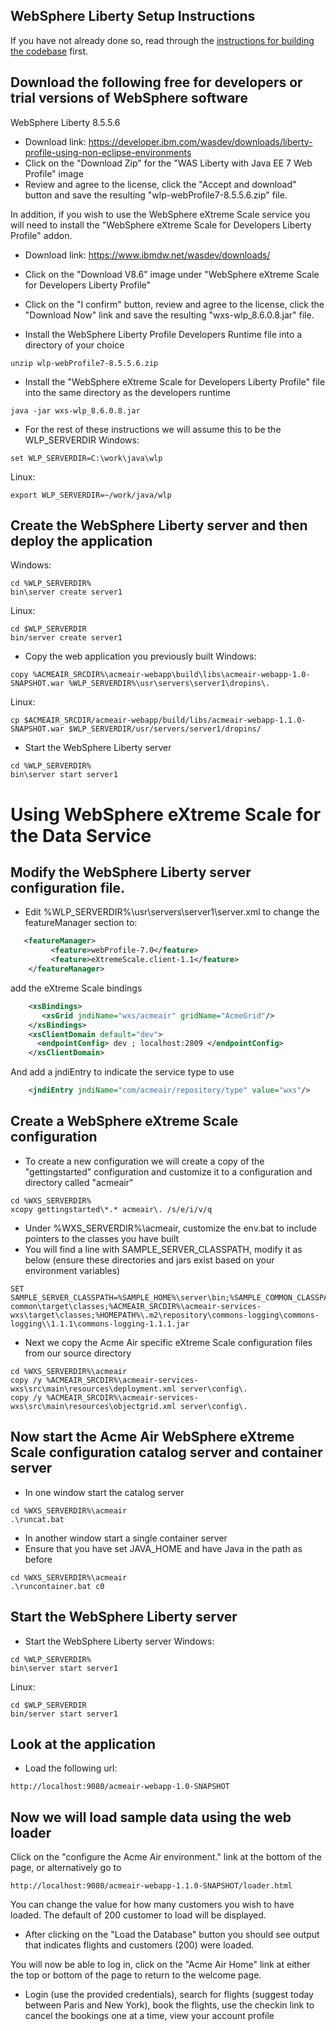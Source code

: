 ## WebSphere Liberty Setup Instructions 

If you have not already done so, read through the [instructions for building the codebase](Build_Instructions.md) first. 


## Download the following free for developers or trial versions of WebSphere software

WebSphere Liberty 8.5.5.6
* Download link:  https://developer.ibm.com/wasdev/downloads/liberty-profile-using-non-eclipse-environments
* Click on the "Download Zip" for the "WAS Liberty with Java EE 7 Web Profile" image 
* Review and agree to the license, click the "Accept and download" button and save the resulting "wlp-webProfile7-8.5.5.6.zip" file.

In addition, if you wish to use the WebSphere eXtreme Scale service you will need to install the  "WebSphere eXtreme Scale for Developers Liberty Profile" addon. 
* Download link:  https://www.ibmdw.net/wasdev/downloads/
* Click on the "Download V8.6" image under "WebSphere eXtreme Scale for Developers Liberty Profile"
* Click on the "I confirm" button, review and agree to the license, click the "Download Now" link and save the resulting "wxs-wlp_8.6.0.8.jar" file.

* Install the WebSphere Liberty Profile Developers Runtime file into a directory of your choice
```text
unzip wlp-webProfile7-8.5.5.6.zip
```

* Install the "WebSphere eXtreme Scale for Developers Liberty Profile" file into the same directory as the developers runtime
```text
java -jar wxs-wlp_8.6.0.8.jar
```

* For the rest of these instructions we will assume this to be the WLP_SERVERDIR
Windows:
```text
set WLP_SERVERDIR=C:\work\java\wlp
```
 
Linux:
```text
export WLP_SERVERDIR=~/work/java/wlp
```


## Create the WebSphere Liberty server and then deploy the application
Windows:
```text
cd %WLP_SERVERDIR%
bin\server create server1
```

Linux:
```text
cd $WLP_SERVERDIR
bin/server create server1
```

* Copy the web application you previously built
Windows:
```text
copy %ACMEAIR_SRCDIR%\acmeair-webapp\build\libs\acmeair-webapp-1.0-SNAPSHOT.war %WLP_SERVERDIR%\usr\servers\server1\dropins\.
```

Linux:
```text
cp $ACMEAIR_SRCDIR/acmeair-webapp/build/libs/acmeair-webapp-1.1.0-SNAPSHOT.war $WLP_SERVERDIR/usr/servers/server1/dropins/
```

* Start the WebSphere Liberty server
```text
cd %WLP_SERVERDIR%
bin\server start server1
```


# Using WebSphere eXtreme Scale for the Data Service 

## Modify the WebSphere Liberty server configuration file.  

* Edit %WLP_SERVERDIR%\usr\servers\server1\server.xml to change the featureManager section to:

```xml
   <featureManager>
         <feature>webProfile-7.0</feature>
         <feature>eXtremeScale.client-1.1</feature>
    </featureManager>
```

add the eXtreme Scale bindings
```xml
    <xsBindings>
       <xsGrid jndiName="wxs/acmeair" gridName="AcmeGrid"/>
    </xsBindings>
    <xsClientDomain default="dev">    
      <endpointConfig> dev ; localhost:2809 </endpointConfig>    
    </xsClientDomain>
```

And add a jndiEntry to indicate the service type to use
```xml
    <jndiEntry jndiName="com/acmeair/repository/type" value="wxs"/>
```

## Create a WebSphere eXtreme Scale configuration
* To create a new configuration we will create a copy of the "gettingstarted" configuration and customize it to a configuration and directory called "acmeair"
```text
cd %WXS_SERVERDIR%
xcopy gettingstarted\*.* acmeair\. /s/e/i/v/q
```
* Under %WXS_SERVERDIR%\acmeair, customize the env.bat to include pointers to the classes you have built
* You will find a line with SAMPLE_SERVER_CLASSPATH, modify it as below (ensure these directories and jars exist based on your environment variables)
```text
SET SAMPLE_SERVER_CLASSPATH=%SAMPLE_HOME%\server\bin;%SAMPLE_COMMON_CLASSPATH%;%ACMEAIR_SRCDIR%\acmeair-common\target\classes;%ACMEAIR_SRCDIR%\acmeair-services-wxs\target\classes;%HOMEPATH%\.m2\repository\commons-logging\commons-logging\\1.1.1\commons-logging-1.1.1.jar

```
* Next we copy the Acme Air specific eXtreme Scale configuration files from our source directory
```text
cd %WXS_SERVERDIR%\acmeair
copy /y %ACMEAIR_SRCDIR%\acmeair-services-wxs\src\main\resources\deployment.xml server\config\.
copy /y %ACMEAIR_SRCDIR%\acmeair-services-wxs\src\main\resources\objectgrid.xml server\config\.
```

## Now start the Acme Air WebSphere eXtreme Scale configuration catalog server and container server
* In one window start the catalog server
```text
cd %WXS_SERVERDIR%\acmeair
.\runcat.bat
```
* In another window start a single container server
 * Ensure that you have set JAVA_HOME and have Java in the path as before
```text
cd %WXS_SERVERDIR%\acmeair
.\runcontainer.bat c0
```


## Start the WebSphere Liberty server

* Start the WebSphere Liberty server
Windows:
```text
cd %WLP_SERVERDIR%
bin\server start server1
```

Linux:
```text
cd $WLP_SERVERDIR
bin/server start server1
```

## Look at the application
* Load the following url:
```text
http://localhost:9080/acmeair-webapp-1.0-SNAPSHOT
```


## Now we will load sample data using the web loader

Click on the "configure the Acme Air environment." link at the bottom of the page, or alternatively go to 
```text
http://localhost:9080/acmeair-webapp-1.1.0-SNAPSHOT/loader.html
```

You can change the value for how many customers you wish to have loaded.  The default of 200 customer to load will be displayed. 
* After clicking on the "Load the Database" button you should see output that indicates flights and customers (200) were loaded. 


You will now be able to log in, click on the "Acme Air Home" link at either the top or bottom of the page to return to the welcome page. 

* Login (use the provided credentials), search for flights (suggest today between Paris and New York), book the flights, use the checkin link to cancel the bookings one at a time, view your account profile


